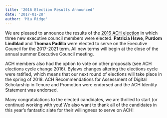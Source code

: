 ```yaml
---
title: '2016 Election Results Announced'
date: '2017-01-28'
author: 'Mia Ridge'
---
```

We are pleased to announce the results of the [2016 ACH election](/news/2016/12/ach-elections-2016/) in which three new executive council members were elected. **Patricia Hswe**, **Purdom Lindblad** and **Thomas Padilla** were elected to serve on the Executive Council for the 2017-2021 term. All new terms will begin at the close of the annual summer Executive Council meeting.

ACH members also had the option to vote on other proposals (see ACH elections cycle change 2016). Bylaws changes altering the elections cycle were ratified, which means that our next round of elections will take place in the spring of 2018. ACH Recommendations for Assessment of Digital Scholarship in Tenure and Promotion were endorsed and the ACH Identity Statement was endorsed.

Many congratulations to the elected candidates, we are thrilled to start (or continue) working with you! We also want to thank all of the candidates in this year’s fantastic slate for their willingness to serve on ACH!
